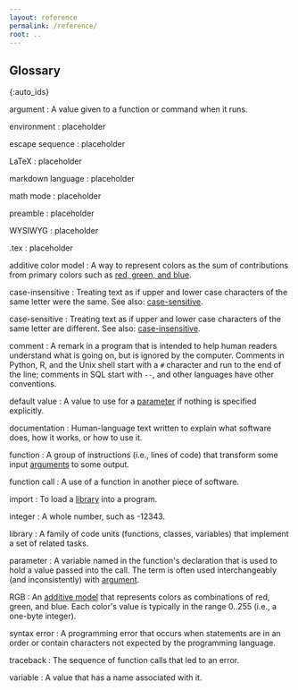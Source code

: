 ```yaml
---
layout: reference
permalink: /reference/
root: ..
---
```


## Glossary

{:auto_ids}

argument
:   A value given to a function or command when it runs.

environment
:   placeholder

escape sequence
:   placeholder

LaTeX
:   placeholder

markdown language
:   placeholder

math mode
:   placeholder

preamble
:   placeholder

WYSIWYG
:   placeholder

.tex
:   placeholder






additive color model
:   A way to represent colors as the sum of contributions from primary colors
    such as [red, green, and blue](#rgb).

case-insensitive
:   Treating text as if upper and lower case characters of the same letter were the same.
    See also: [case-sensitive](#case-sensitive).

case-sensitive
:   Treating text as if upper and lower case characters of the same letter are different.
    See also: [case-insensitive](#case-insensitive).

comment
:   A remark in a program that is intended to help human readers understand what is going on,
    but is ignored by the computer.
    Comments in Python, R, and the Unix shell start with a `#` character and
    run to the end of the line;
    comments in SQL start with `--`,
    and other languages have other conventions.

default value
:   A value to use for a [parameter](#parameter) if nothing is specified explicitly.

documentation
:   Human-language text written to explain what software does,
    how it works, or how to use it.

function
:   A group of instructions (i.e., lines of code) that transform
    some input [arguments](#argument) to some output.

function call
:   A use of a function in another piece of software.

import
:   To load a [library](#library) into a program.

integer
:   A whole number, such as -12343.

library
:   A family of code units (functions, classes, variables) that implement a set of
    related tasks.

parameter
:   A variable named in the function's declaration that is used to
    hold a value passed into the call.
    The term is often used interchangeably (and inconsistently) with [argument](#argument).

RGB
:   An [additive model](#additive-color-model)
    that represents colors as combinations of red, green, and blue.
    Each color's value is typically in the range 0..255
    (i.e., a one-byte integer).

syntax error
:   A programming error that occurs when statements are in an order or contain characters
    not expected by the programming language.

traceback
:   The sequence of function calls that led to an error.

variable
:   A value that has a name associated with it.
